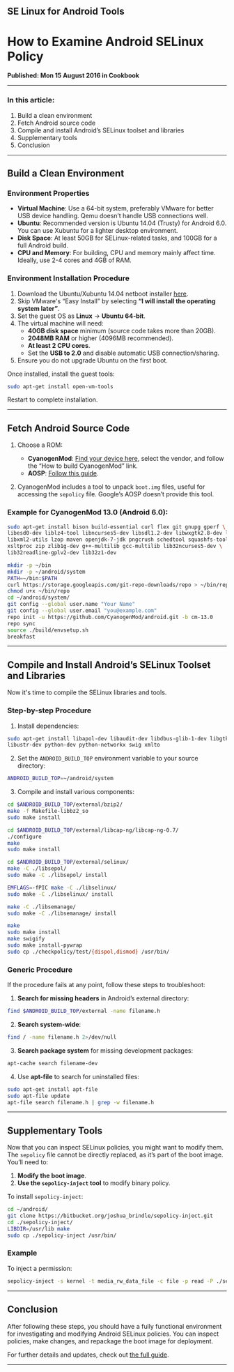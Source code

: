  **SE Linux for Android Tools** 
---

# How to Examine Android SELinux Policy

**Published: Mon 15 August 2016 in Cookbook**

---

### In this article:

1. Build a clean environment
2. Fetch Android source code
3. Compile and install Android’s SELinux toolset and libraries
4. Supplementary tools
5. Conclusion

---

## Build a Clean Environment

### Environment Properties

- **Virtual Machine**: Use a 64-bit system, preferably VMware for better USB device handling. Qemu doesn’t handle USB connections well. 
- **Ubuntu**: Recommended version is Ubuntu 14.04 (Trusty) for Android 6.0. You can use Xubuntu for a lighter desktop environment.
- **Disk Space**: At least 50GB for SELinux-related tasks, and 100GB for a full Android build.
- **CPU and Memory**: For building, CPU and memory mainly affect time. Ideally, use 2-4 cores and 4GB of RAM.

### Environment Installation Procedure

1. Download the Ubuntu/Xubuntu 14.04 netboot installer [here](http://archive.ubuntu.com/ubuntu/dists/trusty/main/installer-amd64/current/images/netboot).
2. Skip VMware's “Easy Install” by selecting **“I will install the operating system later”**.
3. Set the guest OS as **Linux** -> **Ubuntu 64-bit**.
4. The virtual machine will need:
   - **40GB disk space** minimum (source code takes more than 20GB).
   - **2048MB RAM** or higher (4096MB recommended).
   - **At least 2 CPU cores**.
   - Set the **USB to 2.0** and disable automatic USB connection/sharing.
5. Ensure you do not upgrade Ubuntu on the first boot.

Once installed, install the guest tools:

```bash
sudo apt-get install open-vm-tools
```

Restart to complete installation.

---

## Fetch Android Source Code

1. Choose a ROM:
   - **CyanogenMod**: [Find your device here](https://wiki.cyanogenmod.org/w/Devices), select the vendor, and follow the “How to build CyanogenMod” link.
   - **AOSP**: [Follow this guide](https://source.android.com/source/initializing.html).
   
2. CyanogenMod includes a tool to unpack `boot.img` files, useful for accessing the `sepolicy` file. Google’s AOSP doesn’t provide this tool.

### Example for CyanogenMod 13.0 (Android 6.0):

```bash
sudo apt-get install bison build-essential curl flex git gnupg gperf \
libesd0-dev liblz4-tool libncurses5-dev libsdl1.2-dev libwxgtk2.8-dev libxml2 \
libxml2-utils lzop maven openjdk-7-jdk pngcrush schedtool squashfs-tools \
xsltproc zip zlib1g-dev g++-multilib gcc-multilib lib32ncurses5-dev \
lib32readline-gplv2-dev lib32z1-dev

mkdir -p ~/bin
mkdir -p ~/android/system
PATH=~/bin:$PATH
curl https://storage.googleapis.com/git-repo-downloads/repo > ~/bin/repo
chmod u+x ~/bin/repo
cd ~/android/system/
git config --global user.name "Your Name"
git config --global user.email "you@example.com"
repo init -u https://github.com/CyanogenMod/android.git -b cm-13.0
repo sync
source ./build/envsetup.sh
breakfast
```

---

## Compile and Install Android’s SELinux Toolset and Libraries

Now it's time to compile the SELinux libraries and tools.

### Step-by-step Procedure

1. Install dependencies:

```bash
sudo apt-get install libapol-dev libaudit-dev libdbus-glib-1-dev libgtk2.0-dev \
libustr-dev python-dev python-networkx swig xmlto
```

2. Set the `ANDROID_BUILD_TOP` environment variable to your source directory:

```bash
ANDROID_BUILD_TOP=~/android/system
```

3. Compile and install various components:

```bash
cd $ANDROID_BUILD_TOP/external/bzip2/
make -f Makefile-libbz2_so
sudo make install

cd $ANDROID_BUILD_TOP/external/libcap-ng/libcap-ng-0.7/
./configure
make
sudo make install

cd $ANDROID_BUILD_TOP/external/selinux/
make -C ./libsepol/
sudo make -C ./libsepol/ install

EMFLAGS=-fPIC make -C ./libselinux/
sudo make -C ./libselinux/ install

make -C ./libsemanage/
sudo make -C ./libsemanage/ install

make
sudo make install
make swigify
sudo make install-pywrap
sudo cp ./checkpolicy/test/{dispol,dismod} /usr/bin/
```

### Generic Procedure

If the procedure fails at any point, follow these steps to troubleshoot:

1. **Search for missing headers** in Android’s external directory:

```bash
find $ANDROID_BUILD_TOP/external -name filename.h
```

2. **Search system-wide**:

```bash
find / -name filename.h 2>/dev/null
```

3. **Search package system** for missing development packages:

```bash
apt-cache search filename-dev
```

4. Use **apt-file** to search for uninstalled files:

```bash
sudo apt-get install apt-file
sudo apt-file update
apt-file search filename.h | grep -w filename.h
```

---

## Supplementary Tools

Now that you can inspect SELinux policies, you might want to modify them. The `sepolicy` file cannot be directly replaced, as it’s part of the boot image. You’ll need to:

1. **Modify the boot image**.
2. **Use the `sepolicy-inject` tool** to modify binary policy.

To install `sepolicy-inject`:

```bash
cd ~/android/
git clone https://bitbucket.org/joshua_brindle/sepolicy-inject.git
cd ./sepolicy-inject/
LIBDIR=/usr/lib make
sudo cp ./sepolicy-inject /usr/bin/
```

### Example

To inject a permission:

```bash
sepolicy-inject -s kernel -t media_rw_data_file -c file -p read -P ./sepolicy
```

---

## Conclusion

After following these steps, you should have a fully functional environment for investigating and modifying Android SELinux policies. You can inspect policies, make changes, and repackage the boot image for deployment.

For further details and updates, check out [the full guide](https://www.whitewinterwolf.com/posts/2016/08/15/examine-android-selinux-policy/).

---
